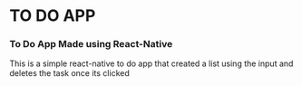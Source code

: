 # TO DO APP

### To Do App Made using React-Native

This is a simple react-native to do app that created a list using the input and deletes the task once its clicked
